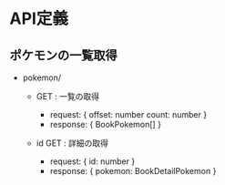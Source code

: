 # API定義

## ポケモンの一覧取得
- pokemon/
  - GET : 一覧の取得
    - request: {
      offset: number
      count: number
    }
    - response: {
      BookPokemon[]
    }

  - id
    GET : 詳細の取得
      - request: {
        id: number
      }
      - response: {
        pokemon: BookDetailPokemon
      }